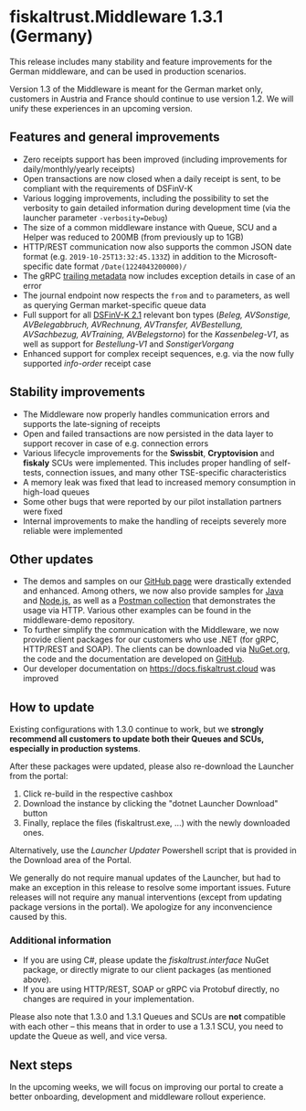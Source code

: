 # fiskaltrust.Middleware 1.3.1 (Germany)
This release includes many stability and feature improvements for the German middleware, and can be used in production scenarios.

<div class="alert alert-warning" role="alert" style="border-radius: 0">Version 1.3 of the Middleware is meant for the German market only, customers in Austria and France should continue to use version 1.2. We will unify these experiences in an upcoming version.</div>


## Features and general improvements
- Zero receipts support has been improved (including improvements for daily/monthly/yearly receipts)
- Open transactions are now closed when a daily receipt is sent, to be compliant with the requirements of DSFinV-K
- Various logging improvements, including the possibility to set the verbosity to gain detailed information during development time (via the launcher parameter `-verbosity=Debug`)
- The size of a common middleware instance with Queue, SCU and a Helper was reduced to 200MB (from previously up to 1GB)
- HTTP/REST communication now also supports the common JSON date format (e.g. `2019-10-25T13:32:45.133Z`) in addition to the Microsoft-specific date format `/Date(1224043200000)/`
- The gRPC [trailing metadata](https://grpc.io/docs/guides/concepts/#metadata) now includes exception details in case of an error
- The journal endpoint now respects the `from` and `to` parameters, as well as querying German market-specific queue data
- Full support for all [DSFinV-K 2.1](https://www.bzst.de/DE/Unternehmen/Aussenpruefungen/DigitaleSchnittstelleFinV/digitaleschnittstellefinv_node.html) relevant bon types (_Beleg, AVSonstige, AVBelegabbruch, AVRechnung, AVTransfer, AVBestellung, AVSachbezug, AVTraining, AVBelegstorno_) for the _Kassenbeleg-V1_, as well as support for _Bestellung-V1_ and _SonstigerVorgang_
- Enhanced support for complex receipt sequences, e.g. via the now fully supported _info-order_ receipt case


## Stability improvements
- The Middleware now properly handles communication errors and supports the late-signing of receipts
- Open and failed transactions are now persisted in the data layer to support recover in case of e.g. connection errors
- Various lifecycle improvements for the **Swissbit**, **Cryptovision** and **fiskaly** SCUs were implemented. This includes proper handling of self-tests, connection issues, and many other TSE-specific characteristics
- A memory leak was fixed that lead to increased memory consumption in high-load queues
- Some other bugs that were reported by our pilot installation partners were fixed 
- Internal improvements to make the handling of receipts severely more reliable were implemented

## Other updates
- The demos and samples on our [GitHub page](https://github.com/fiskaltrust) were drastically extended and enhanced. Among others, we now also provide samples for [Java](https://github.com/fiskaltrust/middleware-demo-java) and [Node.js](https://github.com/fiskaltrust/middleware-demo-node), as well as a [Postman collection](https://github.com/fiskaltrust/middleware-demo-postman) that demonstrates the usage via HTTP. Various other examples can be found in the middleware-demo repository.
- To further simplify the communication with the Middleware, we now provide client packages for our customers who use .NET (for gRPC, HTTP/REST and SOAP). The clients can be downloaded via [NuGet.org](https://www.nuget.org/packages?q=fiskaltrust.Middleware.Client), the code and the documentation are developed on [GitHub](https://github.com/fiskaltrust/middleware-interface-dotnet).
- Our developer documentation on https://docs.fiskaltrust.cloud was improved

## How to update
Existing configurations with 1.3.0 continue to work, but we **strongly recommend all customers to update both their Queues and SCUs, especially in production systems**. 

After these packages were updated, please also re-download the Launcher from the portal:
1. Click re-build in the respective cashbox
2. Download the instance by clicking the "dotnet Launcher Download" button
3. Finally, replace the files (fiskaltrust.exe, ...) with the newly downloaded ones.

Alternatively, use the _Launcher Updater_ Powershell script that is provided in the Download area of the Portal.

We generally do not require manual updates of the Launcher, but had to make an exception in this release to resolve some important issues. Future releases will not require any manual interventions (except from updating package versions in the portal). We apologize for any inconvencience caused by this.

### Additional information
- If you are using C#, please update the _fiskaltrust.interface_ NuGet package, or directly migrate to our client packages (as mentioned above). 
- If you are using HTTP/REST, SOAP or gRPC via Protobuf directly, no changes are required in your implementation.

Please also note that 1.3.0 and 1.3.1 Queues and SCUs are **not** compatible with each other – this means that in order to use a 1.3.1 SCU, you need to update the Queue as well, and vice versa.

## Next steps
In the upcoming weeks, we will focus on improving our portal to create a better onboarding, development and middleware rollout experience. 
